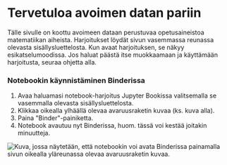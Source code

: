 Tervetuloa avoimen datan pariin
===============================

Tälle sivulle on koottu avoimeen dataan perustuvaa opetusaineistoa matematiikan aiheista.
Harjoitukset löydät sivun vasemmassa reunassa olevasta sisällysluettelosta.
Kun avaat harjoituksen, se näkyy esikatselumoodissa.
Jos haluat päästä itse muokkaamaan ja käyttämään harjoitusta, seuraa ohjetta alla.

### Notebookin käynnistäminen Binderissa

1. Avaa haluamasi notebook-harjoitus Jupyter Bookissa valitsemalla se vasemmalla olevasta sisällysluettelosta.
1. Klikkaa oikealla ylhäällä olevaa avaruusraketin kuvaa (ks. kuva alla).
1. Paina "Binder"-painiketta.
1. Notebook avautuu nyt Binderissa, huom. tässä voi kestää joitakin minuutteja.

![Kuva, jossa näytetään, että notebookin voi avata Binderissa painamalla sivun oikealla yläreunassa olevaa avaruusraketin kuvaa.](/kuvat/jupyter-book-example.png)
